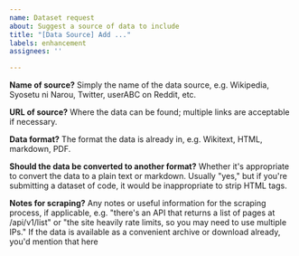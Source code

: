 ```yaml
---
name: Dataset request
about: Suggest a source of data to include
title: "[Data Source] Add ..."
labels: enhancement
assignees: ''

---
```


**Name of source?**
Simply the name of the data source, e.g. Wikipedia, Syosetu ni Narou, Twitter, userABC on Reddit, etc.

**URL of source?**
Where the data can be found; multiple links are acceptable if necessary.

**Data format?**
The format the data is already in, e.g. Wikitext, HTML, markdown, PDF.

**Should the data be converted to another format?**
Whether it's appropriate to convert the data to a plain text or markdown. Usually "yes," but if you're submitting a dataset of code, it would be inappropriate to strip HTML tags.

**Notes for scraping?**
Any notes or useful information for the scraping process, if applicable, e.g. "there's an API that returns a list of pages at /api/v1/list" or "the site heavily rate limits, so you may need to use multiple IPs." If the data is available as a convenient archive or download already, you'd mention that here
